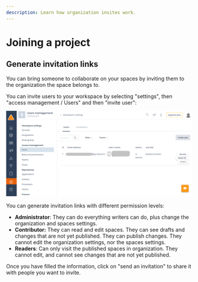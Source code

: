 ```yaml
---
description: Learn how organization invites work.
---
```


# Joining a project

## Generate invitation links

You can bring someone to collaborate on your spaces by inviting them to the organization the space belongs to.

You can invite users to your workspace by selecting "settings", then "access management / Users" and then "invite user":

![](../.gitbook/assets/image%20%285%29.png)

You can generate invitation links with different permission levels:

* **Administrator**: They can do everything writers can do, plus change the organization and spaces settings.
* **Contributor:** They can read and edit spaces. They can see drafts and changes that are not yet published. They can publish changes. They cannot edit the organization settings, nor the spaces settings.
* **Readers**: Can only visit the published spaces in organization. They cannot edit, and cannot see changes that are not yet published.

Once you have filled the information, click on "send an invitation" to share it with people you want to invite.



